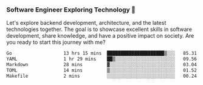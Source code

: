 ### Software Engineer Exploring Technology 🚀 

Let's explore backend development, architecture, and the latest technologies together. The goal is to showcase excellent skills in software development, share knowledge, and have a positive impact on society. Are you ready to start this journey with me?

<!--START_SECTION:waka-->

```txt
Go                   13 hrs 15 mins  █████████████████████▒░░░   85.31 %
YAML                 1 hr 29 mins    ██▒░░░░░░░░░░░░░░░░░░░░░░   09.56 %
Markdown             28 mins         ▓░░░░░░░░░░░░░░░░░░░░░░░░   03.04 %
TOML                 14 mins         ▒░░░░░░░░░░░░░░░░░░░░░░░░   01.52 %
Makefile             2 mins          ░░░░░░░░░░░░░░░░░░░░░░░░░   00.24 %
```

<!--END_SECTION:waka-->
